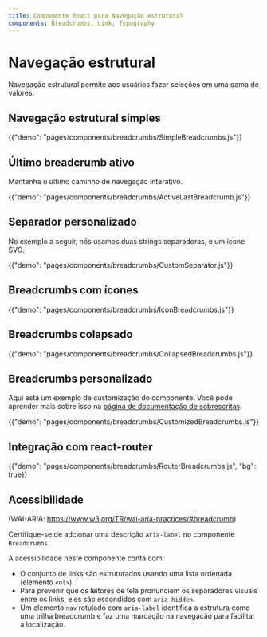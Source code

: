 ```yaml
---
title: Componente React para Navegação estrutural
components: Breadcrumbs, Link, Typography
---
```


# Navegação estrutural

<p class="description">Navegação estrutural permite aos usuários fazer seleções em uma gama de valores.</p>

## Navegação estrutural simples

{{"demo": "pages/components/breadcrumbs/SimpleBreadcrumbs.js"}}

## Último breadcrumb ativo

Mantenha o último caminho de navegação interativo.

{{"demo": "pages/components/breadcrumbs/ActiveLastBreadcrumb.js"}}

## Separador personalizado

No exemplo a seguir, nós usamos duas strings separadoras, e um ícone SVG.

{{"demo": "pages/components/breadcrumbs/CustomSeparator.js"}}

## Breadcrumbs com ícones

{{"demo": "pages/components/breadcrumbs/IconBreadcrumbs.js"}}

## Breadcrumbs colapsado

{{"demo": "pages/components/breadcrumbs/CollapsedBreadcrumbs.js"}}

## Breadcrumbs personalizado

Aqui está um exemplo de customização do componente. Você pode aprender mais sobre isso na [página de documentação de sobrescritas](/customization/components/).

{{"demo": "pages/components/breadcrumbs/CustomizedBreadcrumbs.js"}}

## Integração com react-router

{{"demo": "pages/components/breadcrumbs/RouterBreadcrumbs.js", "bg": true}}

## Acessibilidade

(WAI-ARIA: https://www.w3.org/TR/wai-aria-practices/#breadcrumb)

Certifique-se de adcionar uma descrição `aria-label` no componente `Breadcrumbs`.

A acessibilidade neste componente conta com:

- O conjunto de links são estruturados usando uma lista ordenada (elemento `<ol>`).
- Para prevenir que os leitores de tela pronunciem os separadores visuais entre os links, eles são escondidos com `aria-hidden`.
- Um elemento `nav` rotulado com `aria-label` identifica a estrutura como uma trilha breadcrumb e faz uma marcação na navegação para facilitar a localização.